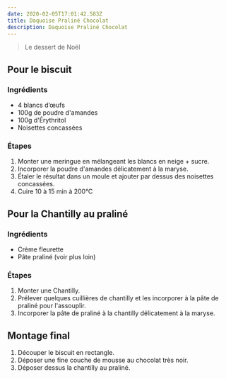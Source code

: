 ```yaml
---
date: 2020-02-05T17:01:42.583Z
title: Daquoise Praliné Chocolat
description: Daquoise Praliné Chocolat
---
```

> Le dessert de Noël

## Pour le biscuit

### Ingrédients

* 4 blancs d’œufs
* 100g de poudre d'amandes
* 100g d'Érythritol
* Noisettes concassées

### Étapes

1. Monter une meringue en mélangeant les blancs en neige + sucre.
2. Incorporer la poudre d'amandes délicatement à la maryse.
3. Étaler le résultat dans un moule et ajouter par dessus des noisettes concassées.
4. Cuire 10 à 15 min à 200°C

## Pour la Chantilly au praliné

### Ingrédients

* Crème fleurette
* Pâte praliné (voir plus loin)

### Étapes
1. Monter une Chantilly.
2. Prélever quelques cuillières de chantilly et les incorporer à la pâte de praliné pour l'assouplir.
3. Incorporer la pâte de praliné à la chantilly délicatement à la maryse.

## Montage final

1. Découper le biscuit en rectangle.
2. Déposer une fine couche de mousse au chocolat très noir.
3. Déposer dessus la chantilly au praliné.
